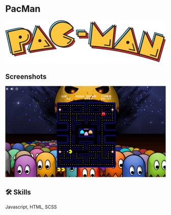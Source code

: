 # PacMan
![Logo](https://raw.githubusercontent.com/HamzaAboumousa/PacMan/main/pacman_logo.png)


## Screenshots

![App Screenshot](https://raw.githubusercontent.com/HamzaAboumousa/PacMan/main/Screenshot%20from%202023-07-10%2020-31-24.png)
## 🛠 Skills
Javascript, HTML, SCSS
